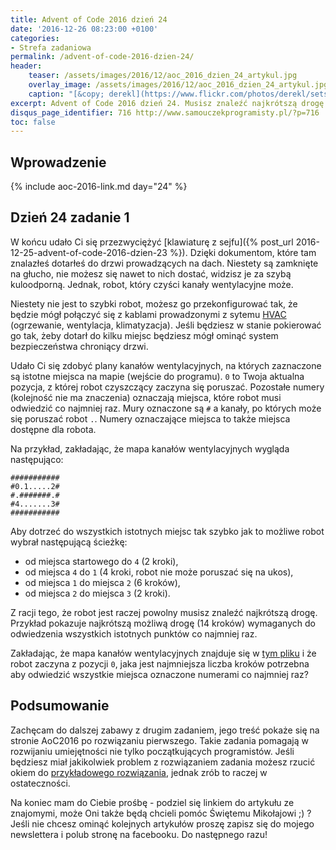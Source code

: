 ```yaml
---
title: Advent of Code 2016 dzień 24
date: '2016-12-26 08:23:00 +0100'
categories:
- Strefa zadaniowa
permalink: /advent-of-code-2016-dzien-24/
header:
    teaser: /assets/images/2016/12/aoc_2016_dzien_24_artykul.jpg
    overlay_image: /assets/images/2016/12/aoc_2016_dzien_24_artykul.jpg
    caption: "[&copy; derekl](https://www.flickr.com/photos/derekl/sets/72157649148835567)"
excerpt: Advent of Code 2016 dzień 24. Musisz znaleźć najkrótszą drogę dla robota czyszczącego kanały wentylacyjne. Robot musi odwiedzić kilka miejsc w plątaninie kanałów.
disqus_page_identifier: 716 http://www.samouczekprogramisty.pl/?p=716
toc: false
---
```


## Wprowadzenie

{% include aoc-2016-link.md day="24" %}

## Dzień 24 zadanie 1

W końcu udało Ci się przezwyciężyć [klawiaturę z sejfu]({% post_url 2016-12-25-advent-of-code-2016-dzien-23 %}). Dzięki dokumentom, które tam znalazłeś dotarłeś do drzwi prowadzących na dach. Niestety są zamknięte na głucho, nie możesz się nawet to nich dostać, widzisz je za szybą kuloodporną. Jednak, robot, który czyści kanały wentylacyjne może.

Niestety nie jest to szybki robot, możesz go przekonfigurować tak, że będzie mógł połączyć się z kablami prowadzonymi z sytemu [HVAC](https://en.wikipedia.org/wiki/HVAC) (ogrzewanie, wentylacja, klimatyzacja). Jeśli będziesz w stanie pokierować go tak, żeby dotarł do kilku miejsc będziesz mógł ominąć system bezpieczeństwa chroniący drzwi.

Udało Ci się zdobyć plany kanałów wentylacyjnych, na których zaznaczone są istotne miejsca na mapie (wejście do programu). `0` to Twoja aktualna pozycja, z której robot czyszczący zaczyna się poruszać. Pozostałe numery (kolejność nie ma znaczenia) oznaczają miejsca, które robot musi odwiedzić co najmniej raz. Mury oznaczone są `#` a kanały, po których może się poruszać robot `.`. Numery oznaczające miejsca to także miejsca dostępne dla robota.

Na przykład, zakładając, że mapa kanałów wentylacyjnych wygląda następująco:

    ###########
    #0.1.....2#
    #.#######.#
    #4.......3#
    ###########

Aby dotrzeć do wszystkich istotnych miejsc tak szybko jak to możliwe robot wybrał następującą ścieżkę:
- od miejsca startowego do `4` (2 kroki),
- od miejsca `4` do `1` (4 kroki, robot nie może poruszać się na ukos),
- od miejsca `1` do miejsca `2` (6 kroków),
- od miejsca `2` do miejsca `3` (2 kroki).

Z racji tego, że robot jest raczej powolny musisz znaleźć najkrótszą drogę. Przykład pokazuje najkrótszą możliwą drogę (14 kroków) wymaganych do odwiedzenia wszystkich istotnych punktów co najmniej raz.

Zakładając, że mapa kanałów wentylacyjnych znajduje się w [tym pliku](https://raw.githubusercontent.com/SamouczekProgramisty/StrefaZadaniowaSamouka/master/05_aoc_2016/src/main/test/resources/day24_input.txt) i że robot zaczyna z pozycji `0`, jaka jest najmniejsza liczba kroków potrzebna aby odwiedzić wszystkie miejsca oznaczone numerami co najmniej raz?

## Podsumowanie

Zachęcam do dalszej zabawy z drugim zadaniem, jego treść pokaże się na stronie AoC2016 po rozwiązaniu pierwszego. Takie zadania pomagają w rozwijaniu umiejętności nie tylko początkujących programistów. Jeśli będziesz miał jakikolwiek problem z rozwiązaniem zadania możesz rzucić okiem do [przykładowego rozwiązania](https://github.com/SamouczekProgramisty/StrefaZadaniowaSamouka/tree/master/05_aoc_2016/src/main/java/pl/samouczekprogramisty/szs/aoc2016/day24), jednak zrób to raczej w ostateczności.

Na koniec mam do Ciebie prośbę - podziel się linkiem do artykułu ze znajomymi, może Oni także będą chcieli pomóc Świętemu Mikołajowi ;) ? Jeśli nie chcesz ominąć kolejnych artykułów proszę zapisz się do mojego newslettera i polub stronę na facebooku. Do następnego razu!
